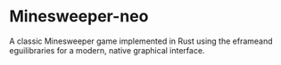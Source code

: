 # Minesweeper-neo
A classic Minesweeper game implemented in Rust using the eframeand eguilibraries for a modern, native graphical interface.
